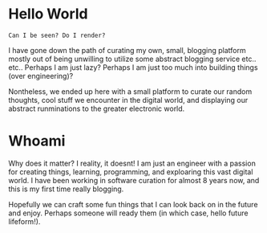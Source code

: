 
# Hello World 

```
Can I be seen? Do I render?
```

I have gone down the path of curating my own, small, blogging platform mostly out of being unwilling to utilize some abstract blogging service etc.. etc.. 
Perhaps I am just lazy? Perhaps I am just too much into building things (over engineering)?

Nontheless, we ended up here with a small platform to curate our random thoughts, cool stuff we encounter in the digital world, and displaying our abstract runminations to the greater electronic world.


# Whoami
Why does it matter? I reality, it doesnt! I am just an engineer with a passion for creating things, learning, programming, and exploaring this vast digital world. I have been working in software curation for almost 8 years now, and this is my first time really blogging.

Hopefully we can craft some fun things that I can look back on in the future and enjoy. Perhaps someone will ready them (in which case, hello future lifeform!).